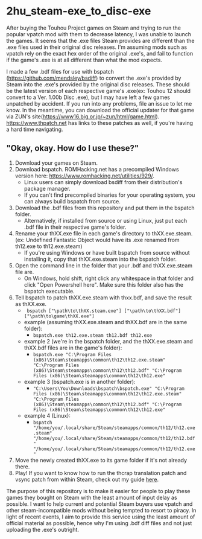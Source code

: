 # 2hu_steam-exe_to_disc-exe
After buying the Touhou Project games on Steam and trying to run the popular vpatch mod with them to decrease latency, I was unable to launch the games. It seems that the .exe files Steam provides are different than the .exe files used in their original disc releases. I'm assuming mods such as vpatch rely on the exact hex order of the original .exe's, and fail to function if the game's .exe is at all different than what the mod expects.

I made a few .bdf files for use with bspatch (https://github.com/mendsley/bsdiff) to convert the .exe's provided by Steam into the .exe's provided by the original disc releases. These should be the latest version of each respective game's .exe(ex: Touhou 12 should convert to a Ver. 1.00b Disc .exe), but I may have left a few games unpatched by accident. If you run into any problems, file an issue to let me know. In the meantime, you can download the official updater for that game via ZUN's site(https://www16.big.or.jp/~zun/html/game.html). https://www.thpatch.net has links to these patches as well, if you're having a hard time navigating.

## "Okay, okay. How do I use these?"
1. Download your games on Steam. 
2. Download bspatch. ROMHacking.net has a precompiled Windows version here: https://www.romhacking.net/utilities/929/.
    - Linux users can simply download bsdiff from their distribution's package manager.
    - If you can't find precompiled binaries for your operating system, you can always build bspatch from source.
3. Download the .bdf files from this repository and put them in the bspatch folder. 
    - Alternatively, if installed from source or using Linux, just put each .bdf file in their respective game's folder.
4. Rename your thXX.exe file in each game's directory to thXX.exe.steam. (ex: Undefined Fantastic Object would have its .exe renamed from th12.exe to th12.exe.steam)
    - If you're using Windows or have built bspatch from source without installing it, copy that thXX.exe.steam into the bspatch folder.
5. Open the command line in the folder that your .bdf and thXX.exe.steam file are. 
    - On Windows, hold shift, right click any whitespace in that folder and click "Open Powershell here". Make sure this folder also has the bspatch executable.
6. Tell bspatch to patch thXX.exe.steam with thxx.bdf, and save the result as thXX.exe.
    - ` bspatch ["\path\to\thXX.steam.exe"] ["\path\to\thXX.bdf"] ["\path\to\game\thXX.exe"]`
    - example (assuming thXX.exe.steam and thXX.bdf are in the same folder): 
        - `bspatch.exe th12.exe.steam th12.bdf th12.exe`
    - example 2 (we're in the bspatch folder, and the thXX.exe.steam and thXX.bdf files are in the game's folder): 
        - `bspatch.exe "C:\Program Files (x86)\Steam\steamapps\common\th12\th12.exe.steam" "C:\Program Files (x86)\Steam\steamapps\common\th12\th12.bdf" "C:\Program Files (x86)\Steam\steamapps\common\th12\th12.exe"`
    - example 3 (bspatch.exe is in another folder): 
        - `"C:\Users\You\Downloads\bspatch\bspatch.exe" "C:\Program Files (x86)\Steam\steamapps\common\th12\th12.exe.steam" "C:\Program Files (x86)\Steam\steamapps\common\th12\th12.bdf" "C:\Program Files (x86)\Steam\steamapps\common\th12\th12.exe"`
    - example 4 (Linux):
        - `bspatch "/home/you/.local/share/Steam/steamapps/common/th12/th12.exe.steam" "/home/you/.local/share/Steam/steamapps/common/th12/th12.bdf" "/home/you/.local/share/Steam/steamapps/common/th12/th12.exe"`
7. Move the newly created thXX.exe to its game folder if it's not already there.
8. Play! If you want to know how to run the thcrap translation patch and vsync patch from within Steam, check out my guide [here](https://steamcommunity.com/sharedfiles/filedetails/?id=2196860604).




The purpose of this repository is to make it easier for people to play these games they bought on Steam with the least amount of input delay as possible. I want to help current and potential Steam buyers use vpatch and other steam-incompatible mods without being tempted to resort to piracy. In light of recent events, I aim to provide this service using the least amount of official material as possible, hence why I'm using .bdf diff files and not just uploading the .exe's outright.
